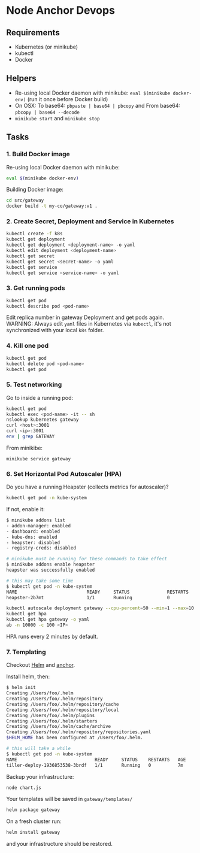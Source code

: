 # Node Anchor Devops

## Requirements

- Kubernetes (or minikube)
- kubectl
- Docker

## Helpers

- Re-using local Docker daemon with minikube: `eval $(minikube docker-env)` (run it once before Docker build)
- On OSX: To base64: `pbpaste | base64 | pbcopy` and From base64: `pbcopy | base64 --decode`
- `minikube start` and `minikube stop`

## Tasks

### 1. Build Docker image

Re-using local Docker daemon with minikube:

```sh
eval $(minikube docker-env)
```

Building Docker image:

```sh
cd src/gateway
docker build -t my-co/gateway:v1 .
```

### 2. Create Secret, Deployment and Service in Kubernetes

```sh
kubectl create -f k8s
kubectl get deployment
kubectl get deployment <deployment-name> -o yaml
kubectl edit deployment <deployment-name>
kubectl get secret
kubectl get secret <secret-name> -o yaml
kubectl get service
kubectl get service <service-name> -o yaml
```

### 3. Get running pods

```sh
kubectl get pod
kubectl describe pod <pod-name>
```

Edit replica number in gateway Deployment and get pods again.  
WARNING: Always edit `yaml` files in Kubernetes via `kubectl`, it's not synchronized with your local `k8s` folder.

### 4. Kill one pod

```sh
kubectl get pod
kubectl delete pod <pod-name>
kubectl get pod
```

### 5. Test networking

Go to inside a running pod:

```sh
kubectl get pod
kubectl exec <pod-name> -it -- sh
nslookup kubernetes gateway
curl <host>:3001
curl <ip>:3001
env | grep GATEWAY
```

From minikibe:

```
minikube service gateway
```

### 6. Set Horizontal Pod Autoscaler (HPA)

Do you have a running Heapster (collects metrics for autoscaler)?

```sh
kubectl get pod -n kube-system
```

If not, enable it:

```sh
$ minikube addons list
- addon-manager: enabled
- dashboard: enabled
- kube-dns: enabled
- heapster: disabled
- registry-creds: disabled

# minikube must be running for these commands to take effect
$ minikube addons enable heapster
heapster was successfully enabled

# this may take some time
$ kubectl get pod -n kube-system
NAME                          READY     STATUS              RESTARTS   AGE
heapster-2b7mt                1/1       Running             0          4m
```

```sh
kubectl autoscale deployment gateway --cpu-percent=50 --min=1 --max=10
kubectl get hpa
kubectl get hpa gateway -o yaml
ab -n 10000 -c 100 <IP>
```

HPA runs every 2 minutes by default.

### 7. Templating

Checkout [Helm](https://github.com/kubernetes/helm) and [anchor](https://github.com/RisingStack/anchor).

Install helm, then:

```sh
$ helm init
Creating /Users/foo/.helm
Creating /Users/foo/.helm/repository
Creating /Users/foo/.helm/repository/cache
Creating /Users/foo/.helm/repository/local
Creating /Users/foo/.helm/plugins
Creating /Users/foo/.helm/starters
Creating /Users/foo/.helm/cache/archive
Creating /Users/foo/.helm/repository/repositories.yaml
$HELM_HOME has been configured at /Users/foo/.helm.

# this will take a while
$ kubectl get pod -n kube-system
NAME                             READY     STATUS    RESTARTS   AGE
tiller-deploy-1936853538-3brdf   1/1       Running   0          7m
```

Backup your infrastructure:

```sh
node chart.js
```

Your templates will be saved in `gateway/templates/`

```sh
helm package gateway
```

On a fresh cluster run:

```sh
helm install gateway
```

and your infrastructure should be restored.
